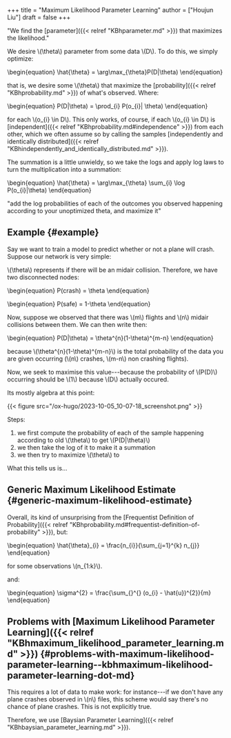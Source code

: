 +++
title = "Maximum Likelihood Parameter Learning"
author = ["Houjun Liu"]
draft = false
+++

"We find the [parameter]({{< relref "KBhparameter.md" >}}) that maximizes the likelihood."

We desire \\(\theta\\) parameter from some data \\(D\\). To do this, we simply optimize:

\begin{equation}
\hat{\theta} = \arg\max\_{\theta}P(D|\theta)
\end{equation}

that is, we desire some \\(\theta\\) that maximize the [probability]({{< relref "KBhprobability.md" >}}) of what's observed. Where:

\begin{equation}
P(D|\theta) = \prod\_{i} P(o\_{i}| \theta)
\end{equation}

for each \\(o\_{i} \in D\\). This only works, of course, if each \\(o\_{i} \in D\\) is [independent]({{< relref "KBhprobability.md#independence" >}}) from each other, which we often assume so by calling the samples [independently and identically distributed]({{< relref "KBhindependently_and_identically_distributed.md" >}}).

The summation is a little unwieldy, so we take the logs and apply log laws to turn the multiplication into a summation:

\begin{equation}
\hat{\theta} = \arg\max\_{\theta} \sum\_{i} \log P(o\_{i}|\theta)
\end{equation}

"add the log probabilities of each of the outcomes you observed happening according to your unoptimized theta, and maximize it"


## Example {#example}

Say we want to train a model to predict whether or not a plane will crash. Suppose our network is very simple:

\\(\theta\\) represents if there will be an midair collision. Therefore, we have two disconnected nodes:

\begin{equation}
P(crash) = \theta
\end{equation}

\begin{equation}
P(safe) = 1-\theta
\end{equation}

Now, suppose we observed that there was \\(m\\) flights and \\(n\\) midair collisions between them. We can then write then:

\begin{equation}
P(D|\theta) = \theta^{n}(1-\theta)^{m-n}
\end{equation}

because \\(\theta^{n}(1-\theta)^{m-n}\\) is the total probability of the data you are given occurring (\\(n\\) crashes, \\(m-n\\) non crashing flights).

Now, we seek to maximise this value---because the probability of \\(P(D)\\) occurring should be \\(1\\) because \\(D\\) actually occured.

Its mostly algebra at this point:

{{< figure src="/ox-hugo/2023-10-05_10-07-18_screenshot.png" >}}

Steps:

1.  we first compute the probability of each of the sample happening according to old \\(\theta\\) to get \\(P(D|\theta)\\)
2.  we then take the log of it to make it a summation
3.  we then try to maximize \\(\theta\\) to

What this tells us is...


## Generic Maximum Likelihood Estimate {#generic-maximum-likelihood-estimate}

Overall, its kind of unsurprising from the [Frequentist Definition of Probability]({{< relref "KBhprobability.md#frequentist-definition-of-probability" >}}), but:

\begin{equation}
\hat{\theta}\_{i} = \frac{n\_{i}}{\sum\_{j=1}^{k} n\_{j}}
\end{equation}

for some observations \\(n\_{1:k}\\).

and:

\begin{equation}
\sigma^{2} = \frac{\sum\_{}^{} (o\_{i} - \hat{u})^{2}}{m}
\end{equation}


## Problems with [Maximum Likelihood Parameter Learning]({{< relref "KBhmaximum_likelihood_parameter_learning.md" >}}) {#problems-with-maximum-likelihood-parameter-learning--kbhmaximum-likelihood-parameter-learning-dot-md}

This requires a lot of data to make work: for instance---if we don't have any plane crashes observed in \\(n\\) files, this scheme would say there's no chance of plane crashes. This is not explicitly true.

Therefore, we use [Baysian Parameter Learning]({{< relref "KBhbaysian_parameter_learning.md" >}}).
